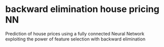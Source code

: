 # backward elimination house pricing NN

Prediction of house prices using a fully connected Neural Network exploiting the power of feature selection with backward elimination